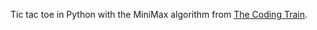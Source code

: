 Tic tac toe in Python with the MiniMax algorithm from [The Coding Train](https://thecodingtrain.com/challenges/154-tic-tac-toe-minimax).
